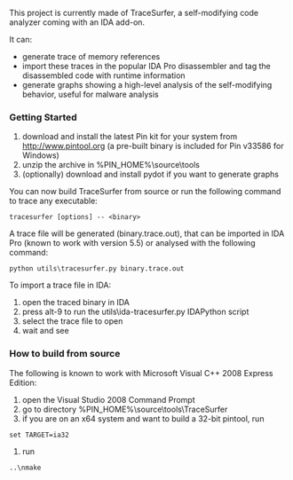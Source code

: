 This project is currently made of TraceSurfer, a self-modifying code analyzer coming with an IDA add-on.

It can:
  * generate trace of memory references
  * import these traces in the popular IDA Pro disassembler and tag the disassembled code with runtime information
  * generate graphs showing a high-level analysis of the self-modifying behavior, useful for malware analysis

### Getting Started ###
  1. download and install the latest Pin kit for your system from http://www.pintool.org (a pre-built binary is included for Pin v33586 for Windows)
  1. unzip the archive in %PIN\_HOME%\source\tools
  1. (optionally) download and install pydot if you want to generate graphs

You can now build TraceSurfer from source or run the following command to trace any executable:
```
tracesurfer [options] -- <binary>
```

A trace file will be generated (binary.trace.out), that can be imported in IDA Pro (known to work with version 5.5) or analysed with the following command:
```
python utils\tracesurfer.py binary.trace.out
```

To import a trace file in IDA:
  1. open the traced binary in IDA
  1. press alt-9 to run the utils\ida-tracesurfer.py IDAPython script
  1. select the trace file to open
  1. wait and see

### How to build from source ###
The following is known to work with Microsoft Visual C++ 2008 Express Edition:
  1. open the Visual Studio 2008 Command Prompt
  1. go to directory %PIN\_HOME%\source\tools\TraceSurfer
  1. if you are on an x64 system and want to build a 32-bit pintool, run
```
set TARGET=ia32
```
  1. run
```
..\nmake
```